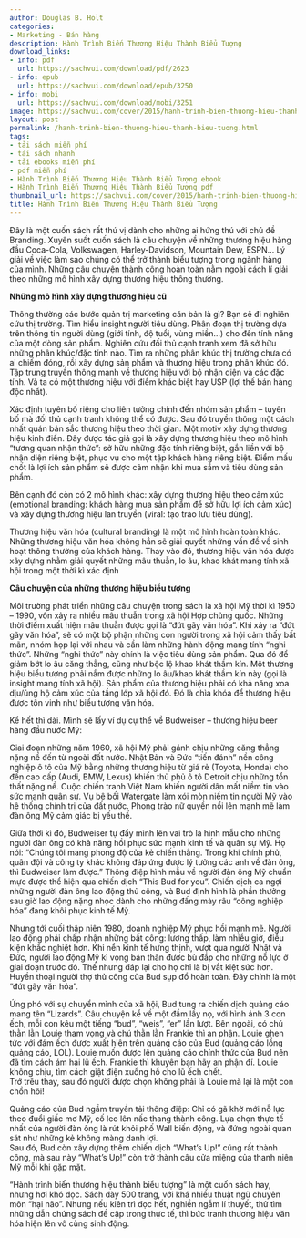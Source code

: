 ```yaml
---
author: Douglas B. Holt
categories:
- Marketing - Bán hàng
description: Hành Trình Biến Thương Hiệu Thành Biểu Tượng
download_links:
- info: pdf
  url: https://sachvui.com/download/pdf/2623
- info: epub
  url: https://sachvui.com/download/epub/3250
- info: mobi
  url: https://sachvui.com/download/mobi/3251
image: https://sachvui.com/cover/2015/hanh-trinh-bien-thuong-hieu-thanh-bieu-tuong.jpg
layout: post
permalink: /hanh-trinh-bien-thuong-hieu-thanh-bieu-tuong.html
tags:
- tải sách miễn phí
- tải sách nhanh
- tải ebooks miễn phí
- pdf miễn phí
- Hành Trình Biến Thương Hiệu Thành Biểu Tượng ebook
- Hành Trình Biến Thương Hiệu Thành Biểu Tượng pdf
thumbnail_url: https://sachvui.com/cover/2015/hanh-trinh-bien-thuong-hieu-thanh-bieu-tuong.jpg
title: Hành Trình Biến Thương Hiệu Thành Biểu Tượng
---
```


 <div class="item-desc text-justify"> <p>Đây là một cuốn sách rất thú vị dành cho những ai hứng thú với chủ đề Branding. Xuyên suốt cuốn sách là câu chuyện về những thương hiệu hàng đầu Coca-Cola, Volkswagen, Harley-Davidson, Mountain Dew, ESPN… Lý giải về việc làm sao chúng có thể trở thành biểu tượng trong ngành hàng của mình. Những câu chuyện thành công hoàn toàn nằm ngoài cách lí giải theo những mô hình xây dựng thương hiệu thông thường.</p><p><strong>Những mô hình xây dựng thương hiệu cũ</strong></p><p>Thông thường các bước quản trị marketing căn bản là gì? Bạn sẽ đi nghiên cứu thị trường. Tìm hiểu insight người tiêu dùng. Phân đoạn thị trường dựa trên thông tin người dùng (giới tính, độ tuổi, vùng miền…) cho đến tính năng của một dòng sản phẩm. Nghiên cứu đối thủ cạnh tranh xem đã sở hữu những phân khúc/đặc tính nào. Tìm ra những phân khúc thị trường chưa có ai chiếm đóng, rồi xây dựng sản phẩm và thương hiệu trong phân khúc đó. Tập trung truyền thông mạnh về thương hiệu với bộ nhận diện và các đặc tính. Và ta có một thương hiệu với điểm khác biệt hay USP (lợi thế bán hàng độc nhất).</p><p>Xác định tuyên bố riêng cho liên tưởng chính đến nhóm sản phẩm – tuyên bố mà đối thủ cạnh tranh không thể có được. Sau đó truyền thông một cách nhất quán bản sắc thương hiệu theo thời gian. Một motiv xây dựng thương hiệu kinh điển. Đây được tác giả gọi là xây dựng thương hiệu theo mô hình “tương quan nhận thức”: sở hữu những đặc tính riêng biệt, gắn liền với bộ nhận diện riêng biệt, phục vụ cho một tập khách hàng riêng biệt. Điểm mấu chốt là lợi ích sản phẩm sẽ được cảm nhận khi mua sắm và tiêu dùng sản phẩm.</p><p>Bên cạnh đó còn có 2 mô hình khác: xây dựng thương hiệu theo cảm xúc (emotional branding: khách hàng mua sản phẩm để sở hữu lợi ích cảm xúc) và xây dựng thương hiệu lan truyền (viral: tạo trào lưu tiêu dùng).</p><p>Thương hiệu văn hóa (cultural branding) là một mô hình hoàn toàn khác. Những thương hiệu văn hóa không hẳn sẽ giải quyết những vấn đề về sinh hoạt thông thường của khách hàng. Thay vào đó, thương hiệu văn hóa được xây dựng nhằm giải quyết những mâu thuẫn, lo âu, khao khát mang tính xã hội trong một thời kì xác định</p><p><strong>Câu chuyện của những thương hiệu biểu tượng</strong></p><p>Môi trường phát triển những câu chuyện trong sách là xã hội Mỹ thời kì 1950 – 1990, vốn xảy ra nhiều mâu thuẫn trong xã hội Hợp chủng quốc. Những thời điểm xuất hiện mâu thuẫn được gọi là “đứt gãy văn hóa”. Khi xảy ra “đứt gãy văn hóa”, sẽ có một bộ phận những con người trong xã hội cảm thấy bất mãn, nhóm họp lại với nhau và cần làm những hành động mang tính “nghi thức”. Những “nghi thức” này chính là việc tiêu dùng sản phẩm. Qua đó để giảm bớt lo âu căng thẳng, cũng như bộc lộ khao khát thầm kín. Một thương hiệu biểu tượng phải nắm được những lo âu/khao khát thầm kín này (gọi là insight mang tính xã hội). Sản phẩm của thương hiệu phải có khả năng xoa dịu/ủng hộ cảm xúc của tầng lớp xã hội đó. Đó là chìa khóa để thương hiệu được tôn vinh như biểu tượng văn hóa.</p><p>Kể hết thì dài. Mình sẽ lấy ví dụ cụ thể về Budweiser – thương hiệu beer hàng đầu nước Mỹ:</p><p>Giai đoạn những năm 1960, xã hội Mỹ phải gánh chịu những căng thẳng nặng nề đến từ ngoài đất nước. Nhật Bản và Đức “tiến đánh” nền công nghiệp ô tô của Mỹ bằng những thương hiệu từ giá rẻ (Toyota, Honda) cho đến cao cấp (Audi, BMW, Lexus) khiến thủ phủ ô tô Detroit chịu những tổn thất nặng nề. Cuộc chiến tranh Việt Nam khiến người dân mất niềm tin vào sức mạnh quân sự. Vụ bê bối Watergate làm xói mòn niềm tin người Mỹ vào hệ thống chính trị của đất nước. Phong trào nữ quyền nổi lên mạnh mẽ làm đàn ông Mỹ cảm giác bị yếu thế.</p><p>Giữa thời kì đó, Budweiser tự đẩy mình lên vai trò là hình mẫu cho những người đàn ông có khả năng hồi phục sức mạnh kinh tế và quân sự Mỹ. Họ nói: “Chúng tôi mang phong độ của kẻ chiến thắng. Trong khi chính phủ, quân đội và công ty khác không đáp ứng được lý tưởng các anh về đàn ông, thì Budweiser làm được.” Thông điệp hình mẫu về người đàn ông Mỹ chuẩn mực được thể hiện qua chiến dịch “This Bud for you”. Chiến dịch ca ngợi những người đàn ông lao động thủ công, và Bud định hình là phần thưởng sau giờ lao động nặng nhọc dành cho những đấng mày râu “công nghiệp hóa” đang khôi phục kinh tế Mỹ.</p><p>Nhưng tới cuối thập niên 1980, doanh nghiệp Mỹ phục hồi mạnh mẽ. Người lao động phải chấp nhận những bất công: lương thấp, làm nhiều giờ, điều kiện khắc nghiệt hơn. Khi nền kinh tế hưng thịnh, vượt qua người Nhật và Đức, người lao động Mỹ kì vọng bản thân được bù đắp cho những nỗ lực ở giai đoạn trước đó. Thế nhưng đáp lại cho họ chỉ là bị vắt kiệt sức hơn. Huyền thoại người thợ thủ công của Bud sụp đổ hoàn toàn. Đây chính là một “đứt gãy văn hóa”.</p><p>Ứng phó với sự chuyển mình của xã hội, Bud tung ra chiến dịch quảng cáo mang tên “Lizards”. Câu chuyện kể về một đầm lầy nọ, với hình ảnh 3 con ếch, mỗi con kêu một tiếng “bud”, “weis”, “er” lần lượt. Bên ngoài, có chú thằn lằn Louie tham vọng và chú thằn lằn Frankie thì an phận. Louie ghen tức với đám ếch được xuất hiện trên quảng cáo của Bud (quảng cáo lồng quảng cáo, LOL). Louie muốn được lên quảng cáo chính thức của Bud nên đã tìm cách ám hại lũ ếch. Frankie thì khuyên bạn hãy an phận đí. Louie không chịu, tìm cách giật điện xuống hồ cho lũ ếch chết.<br>Trớ trêu thay, sau đó người được chọn không phải là Louie mà lại là một con chồn hôi!</p><p>Quảng cáo của Bud ngầm truyền tải thông điệp: Chỉ có gã khờ mới nỗ lực theo đuổi giấc mơ Mỹ, cố leo lên nấc thang thành công. Lựa chọn thực tế nhất của người đàn ông là rút khỏi phố Wall biến động, và đứng ngoài quan sát như những kẻ không màng danh lợi.<br>Sau đó, Bud còn xây dựng thêm chiến dịch “What’s Up!” cũng rất thành công, mà sau này “What’s Up!” còn trở thành câu cửa miệng của thanh niên Mỹ mỗi khi gặp mặt.</p><p>“Hành trình biến thương hiệu thành biểu tượng” là một cuốn sách hay, nhưng hơi khó đọc. Sách dày 500 trang, với khá nhiều thuật ngữ chuyên môn “hại não”. Nhưng nếu kiên trì đọc hết, nghiền ngẫm lí thuyết, thử tìm những dẫn chứng sách đề cập trong thực tế, thì bức tranh thương hiệu văn hóa hiện lên vô cùng sinh động.</p> </div>
